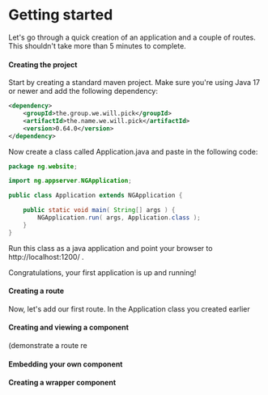 # Getting started

Let's go through a quick creation of an application and a couple of routes. This shouldn't take more than 5 minutes to complete.

#### Creating the project

Start by creating a standard maven project. Make sure you're using Java 17 or newer and add the following dependency:

```xml
<dependency>
    <groupId>the.group.we.will.pick</groupId>
    <artifactId>the.name.we.will.pick</artifactId>
    <version>0.64.0</version>
</dependency>
```


Now create a class called Application.java and paste in the following code:

```java
package ng.website;

import ng.appserver.NGApplication;

public class Application extends NGApplication {

	public static void main( String[] args ) {
		NGApplication.run( args, Application.class );
	}
}
```

Run this class as a java application and point your browser to http://localhost:1200/ .

Congratulations, your first application is up and running!

#### Creating a route

Now, let's add our first route. In the Application class you created earlier

#### Creating and viewing a component

(demonstrate a route re

#### Embedding your own component

#### Creating a wrapper component